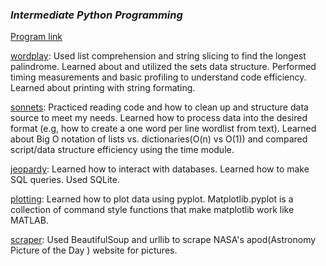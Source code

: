 <h3><em>Intermediate Python Programming</em></h3>
<a href='http://shop.oreilly.com/product/0636920049852.do'>Program link</a>

>

[wordplay](https://github.com/BMariscal/intermediate_python/tree/master/wordplay): Used list comprehension and string slicing
to find the longest palindrome. Learned about and utilized the sets data structure. Performed timing measurements and basic profiling to understand code efficiency. Learned about printing with string formating. 

[sonnets](https://github.com/BMariscal/intermediate_python/tree/master/sonnets): Practiced reading code and how to clean up and structure data source to meet my needs. Learned how to process data into the desired format (e.g, how to create a one word per line wordlist from text). Learned about Big O notation of lists vs. dictionaries(O(n) vs O(1)) and compared script/data structure efficiency using the time module. 

[jeopardy](https://github.com/BMariscal/intermediate_python/tree/master/jeopardy): Learned how to interact with databases. Learned how to make SQL queries. Used SQLite. 

[plotting](https://github.com/BMariscal/intermediate_python/tree/master/plotting): Learned how to plot data using pyplot. Matplotlib.pyplot is a collection of command style functions that make matplotlib work like MATLAB. 

[scraper](https://github.com/BMariscal/intermediate_python/tree/master/scraper): Used BeautifulSoup and urllib to scrape NASA's apod(Astronomy Picture of the Day ) website for pictures. 
